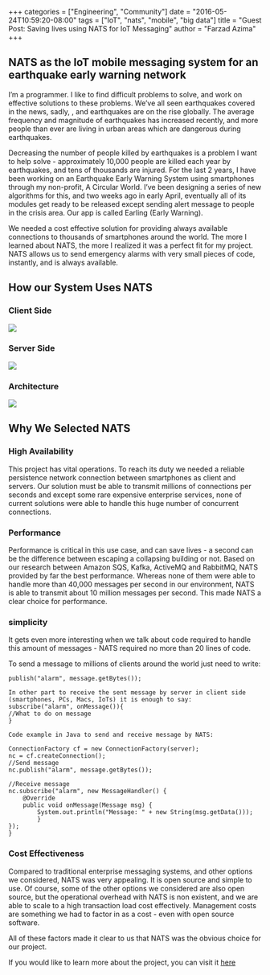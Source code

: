 +++
categories = ["Engineering", "Community"]
date = "2016-05-24T10:59:20-08:00"
tags = ["IoT", "nats", "mobile", "big data"]
title = "Guest Post: Saving lives using NATS for IoT Messaging"
author = "Farzad Azima"
+++

## NATS as the IoT mobile messaging system for an earthquake early warning network

I’m a programmer. I like to find difficult problems to solve, and work on effective solutions to these problems. We’ve all seen earthquakes covered in the news, sadly, , and earthquakes are on the rise globally. The average frequency and magnitude of earthquakes has increased recently, and more people than ever are living in urban areas which are dangerous during earthquakes.

Decreasing the number of people killed by earthquakes is a problem I want to help solve - approximately 10,000 people are killed each year by earthquakes, and tens of thousands are injured. For the last 2 years, I have been working on an Earthquake Early Warning System using smartphones through my non-profit, A Circular World. I’ve been designing a series of new algorithms for this, and two weeks ago in early April, eventually all of its modules get ready to be released except sending alert message to people in the crisis area. Our app is called Earling (Early Warning).

We needed a cost effective solution for providing always available connections to thousands of smartphones around the world. The more I learned about NATS, the more I realized it was a perfect fit for my project. NATS allows us to send emergency alarms with very small pieces of code, instantly, and is always available.

## How our System Uses NATS

### Client Side

<img class="img-responsive center-block" src="/img/blog/Earthquake_Client_side.png">

### Server Side

<img class="img-responsive center-block" src="/img/blog/Earthquake_Server_Side.png">

### Architecture

<img class="img-responsive center-block" src="/img/blog/Earthquake_Architecture.png">

## Why We Selected NATS

### High Availability

This project has vital operations. To reach its duty we needed a reliable persistence network connection between smartphones as client and servers. Our solution must be able to transmit millions of connections per seconds and except some rare expensive enterprise services, none of current solutions were able to handle this huge number of concurrent connections.

### Performance

Performance is critical in this use case, and can save lives - a second can be the difference between escaping a collapsing building or not. Based on our research between Amazon SQS, Kafka, ActiveMQ and RabbitMQ, NATS provided by far the best performance. Whereas none of them were able to handle more than 40,000 messages per second in our environment, NATS is able to transmit about 10 million messages per second. This made NATS a clear choice for performance.


### simplicity
It gets even more interesting when we talk about code required to handle this amount of messages - NATS required no more than 20 lines of code.

To send a message to millions of clients around the world just need to write:

```
publish("alarm", message.getBytes());

In other part to receive the sent message by server in client side (smartphones, PCs, Macs, IoTs) it is enough to say:
subscribe("alarm", onMessage()){
//What to do on message
}

Code example in Java to send and receive message by NATS:

ConnectionFactory cf = new ConnectionFactory(server);
nc = cf.createConnection();
//Send message
nc.publish("alarm", message.getBytes());

//Receive message
nc.subscribe("alarm", new MessageHandler() {			
	@Override
	public void onMessage(Message msg) {
		System.out.println("Message: " + new String(msg.getData()));
		}
});
}
```

### Cost Effectiveness

Compared to traditional enterprise messaging systems, and other options we considered, NATS was very appealing. It is open source and simple to use. Of course, some of the other options we considered are also open source, but the operational overhead with NATS is non existent, and we are able to scale to a high transaction load cost effectively. Management costs are something we had to factor in as a cost - even with open source software.


All of these factors made it clear to us that NATS was the obvious choice for our project. 

If you would like to learn more about the project, you can visit it [here](https://fb.com/acircularworld)
